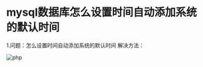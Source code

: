 # mysql数据库怎么设置时间自动添加系统的默认时间

1.问题：怎么设置时间自动添加系统的默认时间
解决方法：

![php](/study/Apache-PHP-MySql/mysql2.png)

